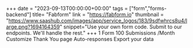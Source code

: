 +++
date = "2023-09-13T00:00:00+00:00"
tags = ["form","forms-backend"]
title= "Fabform"
link = "https://fabform.io"
thumbnail = "https://www.saashub.com/images/app/service_logos/183/9sdfwhrcs8u4/large.png?1694164359"
snippet="Use your own form code. Submit to our endpoints. We'll handle the rest."
+++
1 Form
100 Submissions /Month
Customize Thank You page
Auto-responses
Export your data
